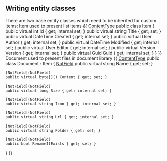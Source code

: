 ## Writing entity classes
There are two base entity classes which need to be inherited for custom items:
Item used to present list items
{{
[ContentType](ContentType)
public class Item
{
    public virtual int Id { get; internal set; }
    public virtual string Title { get; set; }
    public virtual DateTime Created { get; internal set; }
    public virtual User Author { get; internal set; }
    public virtual DateTime Modified { get; internal set; }
    public virtual User Editor { get; internal set; }
    public virtual Version Version { get; internal set; }
    public virtual Guid Guid { get; internal set; }
}
}}
Document used to present files in document library
{{
[ContentType](ContentType)
public class Document : Item
{
    [NotField](NotField)
    public virtual string Name { get; set; }

    [NotField](NotField)
    public virtual byte[]() Content { get; set; }

    [NotField](NotField)
    public virtual long Size { get; internal set; }

    [NotField](NotField)
    public virtual string Icon { get; internal set; }

    [NotField](NotField)
    public virtual string Url { get; internal set; }

    [NotField](NotField)
    public virtual string Folder { get; set; }

    [NotField](NotField)
    public bool RenameIfExists { get; set; }
}
}}